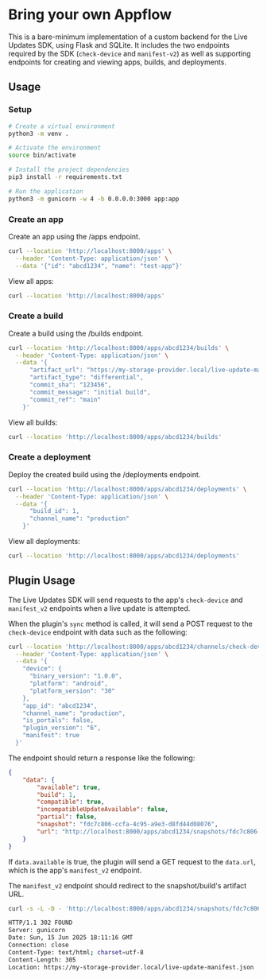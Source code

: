 # Bring your own Appflow
This is a bare-minimum implementation of a custom backend for the Live Updates SDK, using Flask and SQLite. It includes the two endpoints required by the SDK (`check-device` and `manifest-v2`) as well as supporting endpoints for creating and viewing apps, builds, and deployments.

## Usage

### Setup
```bash
# Create a virtual environment
python3 -m venv .

# Activate the environment
source bin/activate

# Install the project dependencies
pip3 install -r requirements.txt

# Run the application
python3 -m gunicorn -w 4 -b 0.0.0.0:3000 app:app
```

### Create an app

Create an app using the /apps endpoint.
```bash
curl --location 'http://localhost:8000/apps' \
  --header 'Content-Type: application/json' \
  --data '{"id": "abcd1234", "name": "test-app"}'
```

View all apps:
```bash
curl --location 'http://localhost:8000/apps'
```

### Create a build

Create a build using the /builds endpoint.
```bash
curl --location 'http://localhost:8000/apps/abcd1234/builds' \
  --header 'Content-Type: application/json' \
  --data '{
      "artifact_url": "https://my-storage-provider.local/live-update-manifest.json",
      "artifact_type": "differential",
      "commit_sha": "123456",
      "commit_message": "initial build",
      "commit_ref": "main"
    }'
```

View all builds: 
```bash
curl --location 'http://localhost:8000/apps/abcd1234/builds'
```

### Create a deployment

Deploy the created build using the /deployments endpoint.

```bash
curl --location 'http://localhost:8000/apps/abcd1234/deployments' \
  --header 'Content-Type: application/json' \
  --data '{
      "build_id": 1,
      "channel_name": "production"
    }'
```

View all deployments:
```bash
curl --location 'http://localhost:8000/apps/abcd1234/deployments'
```

## Plugin Usage

The Live Updates SDK will send requests to the app's `check-device` and `manifest_v2` endpoints when a live update is attempted.

When the plugin's `sync` method is called, it will send a POST request to the `check-device` endpoint with data such as the following:

```bash
curl --location 'http://localhost:8000/apps/abcd1234/channels/check-device' \
  --header 'Content-Type: application/json' \
  --data '{
    "device": {
      "binary_version": "1.0.0",
      "platform": "android",
      "platform_version": "30"
    },
    "app_id": "abcd1234",
    "channel_name": "production",
    "is_portals": false,
    "plugin_version": "6",
    "manifest": true
  }'
```

The endpoint should return a response like the following:
```json
{
    "data": {
        "available": true,
        "build": 1,
        "compatible": true,
        "incompatibleUpdateAvailable": false,
        "partial": false,
        "snapshot": "fdc7c806-ccfa-4c95-a9e3-d8fd44d08076",
        "url": "http://localhost:8000/apps/abcd1234/snapshots/fdc7c806-ccfa-4c95-a9e3-d8fd44d08076/manifest_v2"
    }
}
```

If `data.available` is true, the plugin will send a GET request to the `data.url`, which is the app's `manifest_v2` endpoint.

The `manifest_v2` endpoint should redirect to the snapshot/build's artifact URL.
```bash
curl -s -L -D - 'http://localhost:8000/apps/abcd1234/snapshots/fdc7c806-ccfa-4c95-a9e3-d8fd44d08076/manifest_v2' -o /dev/null -w '%{url_effective}'

HTTP/1.1 302 FOUND
Server: gunicorn
Date: Sun, 15 Jun 2025 18:11:16 GMT
Connection: close
Content-Type: text/html; charset=utf-8
Content-Length: 305
Location: https://my-storage-provider.local/live-update-manifest.json
```


